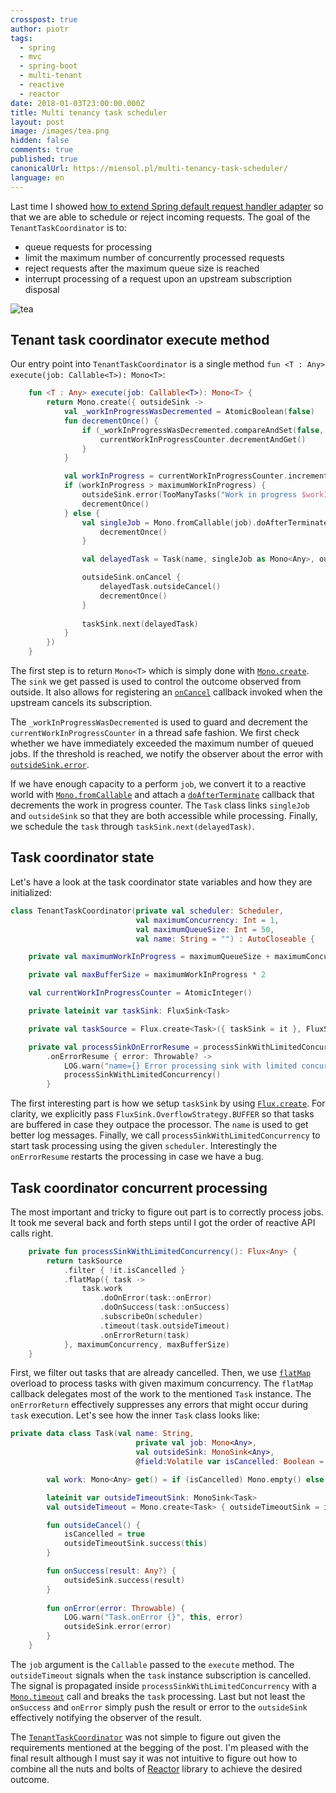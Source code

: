 ```yaml
---
crosspost: true
author: piotr
tags:
  - spring
  - mvc
  - spring-boot
  - multi-tenant
  - reactive
  - reactor
date: 2018-01-03T23:00:00.000Z
title: Multi tenancy task scheduler
layout: post
image: /images/tea.png
hidden: false
comments: true
published: true
canonicalUrl: https://miensol.pl/multi-tenancy-task-scheduler/
language: en
---
```

Last time I showed [how to extend Spring default request handler adapter](/blog/spring-mvc-multi-tenacy/) so that we are able to schedule or reject incoming requests. The goal of the `TenantTaskCoordinator` is to:

* queue requests for processing 
* limit the maximum number of concurrently processed requests
* reject requests after the maximum queue size is reached
* interrupt processing of a request upon an upstream subscription disposal

<div class="image"><img src="/images/tea.png" alt="tea" title="undefined"  /> </div>

## Tenant task coordinator execute method

Our entry point into `TenantTaskCoordinator` is a single method `fun <T : Any> execute(job: Callable<T>): Mono<T>`:

```kotlin
    fun <T : Any> execute(job: Callable<T>): Mono<T> {
        return Mono.create({ outsideSink ->
            val _workInProgressWasDecremented = AtomicBoolean(false)
            fun decrementOnce() {
                if (_workInProgressWasDecremented.compareAndSet(false, true)) {
                    currentWorkInProgressCounter.decrementAndGet()
                }
            }

            val workInProgress = currentWorkInProgressCounter.incrementAndGet()
            if (workInProgress > maximumWorkInProgress) {
                outsideSink.error(TooManyTasks("Work in progress $workInProgress exceeds $maximumWorkInProgress jobs in $name"))
                decrementOnce()
            } else {
                val singleJob = Mono.fromCallable(job).doAfterTerminate {
                    decrementOnce()
                }

                val delayedTask = Task(name, singleJob as Mono<Any>, outsideSink as MonoSink<Any>)

                outsideSink.onCancel {
                    delayedTask.outsideCancel()
                    decrementOnce()
                }
                
                taskSink.next(delayedTask)
            }
        })
    }
```

The first step is to return `Mono<T>` which is simply done with [`Mono.create`](https://projectreactor.io/docs/core/release/api/reactor/core/publisher/Mono.html#create-java.util.function.Consumer-). The `sink` we get passed is used to control the outcome observed from outside. It also allows for registering an [`onCancel`](https://projectreactor.io/docs/core/release/api/reactor/core/publisher/MonoSink.html#onCancel-reactor.core.Disposable-) callback invoked when the upstream cancels its subscription. 

The `_workInProgressWasDecremented` is used to guard and decrement the `currentWorkInProgressCounter` in a thread safe fashion. We first check whether we have immediately exceeded the maximum number of queued jobs. If the threshold is reached, we notify the observer about the error with [`outsideSink.error`](https://projectreactor.io/docs/core/release/api/reactor/core/publisher/MonoSink.html#error-java.lang.Throwable-). 

If we have enough capacity to a perform `job`, we convert it to a reactive world with [`Mono.fromCallable`](https://projectreactor.io/docs/core/release/api/reactor/core/publisher/Mono.html#fromCallable-java.util.concurrent.Callable-) and attach a [`doAfterTerminate`](https://projectreactor.io/docs/core/release/api/reactor/core/publisher/Mono.html#doAfterTerminate-java.lang.Runnable-) callback that decrements the work in progress counter. The `Task` class links `singleJob` and `outsideSink` so that they are both accessible while processing. Finally, we schedule the `task` through `taskSink.next(delayedTask)`.

## Task coordinator state

Let's have a look at the task coordinator state variables and how they are initialized:

```kotlin
class TenantTaskCoordinator(private val scheduler: Scheduler,
                            val maximumConcurrency: Int = 1,
                            val maximumQueueSize: Int = 50,
                            val name: String = "") : AutoCloseable {

    private val maximumWorkInProgress = maximumQueueSize + maximumConcurrency

    private val maxBufferSize = maximumWorkInProgress * 2

    val currentWorkInProgressCounter = AtomicInteger()

    private lateinit var taskSink: FluxSink<Task>

    private val taskSource = Flux.create<Task>({ taskSink = it }, FluxSink.OverflowStrategy.BUFFER)

    private val processSinkOnErrorResume = processSinkWithLimitedConcurrency()
        .onErrorResume { error: Throwable? ->
            LOG.warn("name={} Error processing sink with limited concurrency", name, error)
            processSinkWithLimitedConcurrency()
        }
```

The first interesting part is how we setup `taskSink` by using [`Flux.create`](https://projectreactor.io/docs/core/release/api/reactor/core/publisher/Flux.html#create-java.util.function.Consumer-reactor.core.publisher.FluxSink.OverflowStrategy-). For clarity, we explicitly pass `FluxSink.OverflowStrategy.BUFFER` so that tasks are buffered in case they outpace the processor. The `name` is used to get better log messages. Finally, we call `processSinkWithLimitedConcurrency` to start task processing using the given `scheduler`. Interestingly the `onErrorResume` restarts the processing in case we have a bug.

## Task coordinator concurrent processing

The most important and tricky to figure out part is to correctly process jobs. It took me several back and forth steps until I got the order of reactive API calls right. 

```kotlin
    private fun processSinkWithLimitedConcurrency(): Flux<Any> {
        return taskSource
            .filter { !it.isCancelled }
            .flatMap({ task ->
                task.work
                    .doOnError(task::onError)
                    .doOnSuccess(task::onSuccess)
                    .subscribeOn(scheduler)
                    .timeout(task.outsideTimeout)
                    .onErrorReturn(task)
            }, maximumConcurrency, maxBufferSize)
    }
```

First, we filter out tasks that are already cancelled. Then, we use [`flatMap`](https://projectreactor.io/docs/core/release/api/reactor/core/publisher/Flux.html#flatMap-java.util.function.Function-int-int-) overload to process tasks with given maximum concurrency. The `flatMap` callback delegates most of the work to the mentioned `Task` instance. The `onErrorReturn` effectively suppresses any errors that might occur during `task` execution. Let's see how the inner `Task` class looks like:

```kotlin
private data class Task(val name: String,
                            private val job: Mono<Any>,
                            val outsideSink: MonoSink<Any>,
                            @field:Volatile var isCancelled: Boolean = false) {

        val work: Mono<Any> get() = if (isCancelled) Mono.empty() else job

        lateinit var outsideTimeoutSink: MonoSink<Task>
        val outsideTimeout = Mono.create<Task> { outsideTimeoutSink = it }

        fun outsideCancel() {
            isCancelled = true
            outsideTimeoutSink.success(this)
        }

        fun onSuccess(result: Any?) {
            outsideSink.success(result)
        }
        
        fun onError(error: Throwable) {
            LOG.warn("Task.onError {}", this, error)
            outsideSink.error(error)
        }
    }
```

The `job` argument is the `Callable` passed to the `execute` method. The `outsideTimeout` signals when the `task` instance subscription is cancelled. The signal is propagated inside `processSinkWithLimitedConcurrency` with a [`Mono.timeout`](https://projectreactor.io/docs/core/release/api/reactor/core/publisher/Mono.html#timeout-org.reactivestreams.Publisher-) call and breaks the `task` processing. Last but not least the `onSuccess` and `onError` simply push the result or error to the `outsideSink` effectively notifying the observer of the result. 

The [`TenantTaskCoordinator`](https://gist.github.com/miensol/1e2b203a128cdc428f3b0c598e515bd6) was not simple to figure out given the requirements mentioned at the begging of the post. I'm pleased with the final result although I must say it was not intuitive to figure out how to combine all the nuts and bolts of [Reactor](https://projectreactor.io/) library to achieve the desired outcome.
